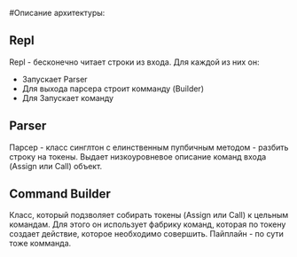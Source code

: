 #Описание архитектуры:
## Repl
Repl - бесконечно читает строки из входа. Для каждой из них он:
* Запускает Parser
* Для выхода парсера строит комманду (Builder)
* Для Запускает команду

## Parser
Парсер - класс синглтон с елинственным пупбичным методом - разбить строку на токены. Выдает низкоуровневое описание
команд входа (Assign или Call) объект.

## Command Builder
Класс, который подзволяет собирать токены (Assign или Call) к цельным командам. Для этого он использует фабрику команд, которая по токену создает действие, которое необходимо совершить. Пайплайн - по сути тоже комманда.
